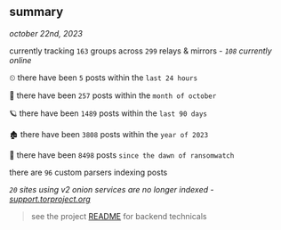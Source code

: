 
## summary
_october 22nd, 2023_

currently tracking `163` groups across `299` relays & mirrors - _`108` currently online_

⏲ there have been `5` posts within the `last 24 hours`

🦈 there have been `257` posts within the `month of october`

🪐 there have been `1489` posts within the `last 90 days`

🏚 there have been `3808` posts within the `year of 2023`

🦕 there have been `8498` posts `since the dawn of ransomwatch`

there are `96` custom parsers indexing posts

_`20` sites using v2 onion services are no longer indexed - [support.torproject.org](https://support.torproject.org/onionservices/v2-deprecation/)_

> see the project [README](https://github.com/joshhighet/ransomwatch#ransomwatch--) for backend technicals
